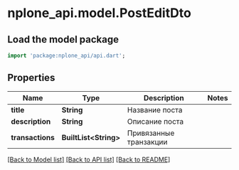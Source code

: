 # nplone_api.model.PostEditDto

## Load the model package
```dart
import 'package:nplone_api/api.dart';
```

## Properties
Name | Type | Description | Notes
------------ | ------------- | ------------- | -------------
**title** | **String** | Название поста | 
**description** | **String** | Описание поста | 
**transactions** | **BuiltList&lt;String&gt;** | Привязанные транзакции | 

[[Back to Model list]](../README.md#documentation-for-models) [[Back to API list]](../README.md#documentation-for-api-endpoints) [[Back to README]](../README.md)


